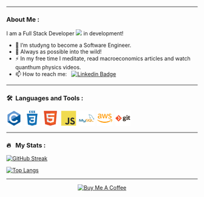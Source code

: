 

<!--
**diegonmarcos/diegonmarcos** is a ✨ _special_ ✨ repository because its `README.md` (this file) appears on your GitHub profile.

Here are some ideas to get you started:

- 🔭 I’m currently working on ...
- 🌱 I’m currently learning ...
- 👯 I’m looking to collaborate on ...
- 🤔 I’m looking for help with ...
- 💬 Ask me about ...
- 📫 How to reach me: ...
- ⚡ Fun fact: ...
-->
<p align="center"><img src="https://media.giphy.com/media/A06UFEx8jxEwU/giphy.gif?cid=790b761192bw40kszown5q9l04h3c3693aw0uwdfmgzjs5ea&ep=v1_gifs_search&rid=giphy.gif&ct=g" alt="" width="200"></p>


<p align="center"><img src="https://komarev.com/ghpvc/?username=kakbar&style=flat-square&color=blue" alt=""></p>

---





### About Me :

I am a Full Stack Developer <img src="https://media.giphy.com/media/WUlplcMpOCEmTGBtBW/giphy.gif" width="30"> in development!

- 🔭 I’m studyng to become a Software Engineer.
- 🌱 Always as possible into the wild!
- ⚡ In my free time I meditate, read macroeconomics articles and watch quanthum physics videos.
- 📫 How to reach me: &nbsp; [![Linkedin Badge](https://img.shields.io/badge/-diegonmarcos-blue?style=flat&logo=Linkedin&logoColor=white)](https://www.linkedin.com/in/diegonmarcos)

---

### 🛠 &nbsp;Languages and Tools :

<p>
<img src="https://github.com/devicons/devicon/blob/master/icons/c/c-original.svg" title="C" alt="Spring" width="40" height="40"/>&nbsp;
<img src="https://github.com/devicons/devicon/blob/master/icons/css3/css3-plain-wordmark.svg"  title="CSS3" alt="CSS" width="40" height="40"/>&nbsp;
<img src="https://github.com/devicons/devicon/blob/master/icons/html5/html5-original.svg" title="HTML5" alt="HTML" width="40" height="40"/>&nbsp;
<img src="https://github.com/devicons/devicon/blob/master/icons/javascript/javascript-original.svg" title="JavaScript" alt="JavaScript" width="40" height="40"/>&nbsp;
<img src="https://github.com/devicons/devicon/blob/master/icons/mysql/mysql-original-wordmark.svg" title="MySQL"  alt="MySQL" width="40" height="40"/>&nbsp;
<img src="https://github.com/devicons/devicon/blob/master/icons/amazonwebservices/amazonwebservices-plain-wordmark.svg" title="AWS" alt="AWS" width="40" height="40"/>&nbsp;
<img src="https://github.com/devicons/devicon/blob/master/icons/git/git-original-wordmark.svg" title="Git" **alt="Git" width="40" height="40"/>&nbsp;
</p>

---

### 🔥 &nbsp; My Stats :
[![GitHub Streak](http://github-readme-streak-stats.herokuapp.com?user=diegonmarcos&theme=dark&background=000000)](https://git.io/streak-stats)

[![Top Langs](https://github-readme-stats.vercel.app/api/top-langs/?username=diegonmarcos&layout=compact&theme=vision-friendly-dark)](https://github.com/anuraghazra/github-readme-stats)

---

<p align="center"> <a href="https://www.buymeacoffee.com/diegonmarcos" target="_blank"><img src="https://cdn.buymeacoffee.com/buttons/default-orange.png" alt="Buy Me A Coffee" height="41" width="174"></a> </p>


